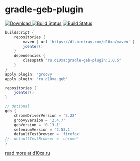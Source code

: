 # gradle-geb-plugin

[![Download](https://api.bintray.com/packages/d10xa/maven/ru.d10xa%3Agradle-geb-plugin/images/download.svg) ](https://bintray.com/d10xa/maven/ru.d10xa%3Agradle-geb-plugin/_latestVersion)
[![Build Status](https://travis-ci.org/d10xa/gradle-geb-plugin.svg?branch=master)](https://travis-ci.org/d10xa/gradle-geb-plugin)
[![Build Status](https://snap-ci.com/d10xa/gradle-geb-plugin/branch/master/build_image)](https://snap-ci.com/d10xa/gradle-geb-plugin/branch/master)

```groovy
buildscript {
    repositories {
        maven { url 'https://dl.bintray.com/d10xa/maven' }
        jcenter()
    }
    dependencies {
        classpath "ru.d10xa:gradle-geb-plugin:1.0.5"
    }
}
apply plugin: 'groovy'
apply plugin: 'ru.d10xa.geb'

repositories {
    jcenter()
}

// Optional
geb {
    chromeDriverVersion = '2.22'
    groovyVersion = '2.4.7'
    gebVersion = '0.13.1'
    seleniumVersion = '2.53.1'
    defaultTestBrowser = 'firefox'
//  defaultTestBrowser = 'chrome'
}
```

[read more at d10xa.ru](http://d10xa.ru/2015/09/geb-getting-started)
